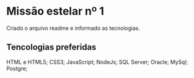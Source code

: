 # Missão estelar nº 1

Criado o arquivo readme e informado as tecnologias.

## Tencologias preferidas

HTML e HTML5;
CSS3;
JavaScript;
NodeJs;
SQL Server;
Oracle;
MySql;
Postgre;